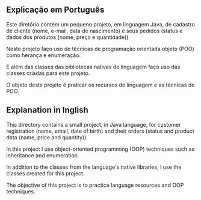 ## Explicação em Português

Este diretório contém um pequeno projeto, em linguagem Java, de cadastro de cliente (nome, e-mail, data de nascimento) e seus pedidos (status e dados dos produtos (nome, preço e quantidade)).

Neste projeto faço uso de técnicas de programação orientada objeto (POO) como herança e enumeração.

E além das classes das bibliotecas nativas de linguagem faço uso das classes criadas para este projeto.

O objeto deste projeto é praticar os recursos de linguagem e as técnicas de POO.



## Explanation in Inglish

This directory contains a small project, in Java language, for customer registration (name, email, date of birth) and their orders (status and product data (name, price and quantity)).

In this project I use object-oriented programming (OOP) techniques such as inheritance and enumeration.

In addition to the classes from the language's native libraries, I use the classes created for this project.

The objective of this project is to practice language resources and OOP techniques.
